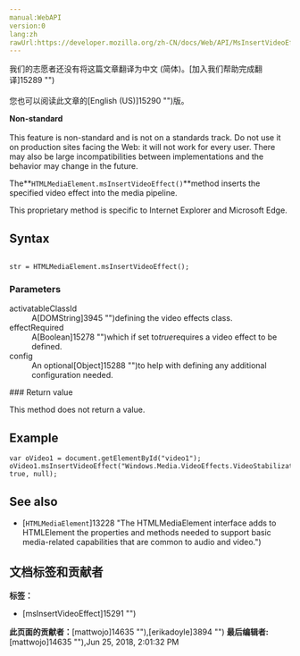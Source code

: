 ```yaml
---
manual:WebAPI
version:0
lang:zh
rawUrl:https://developer.mozilla.org/zh-CN/docs/Web/API/MsInsertVideoEffect
---
```




<bdi>我们的志愿者还没有将这篇文章翻译为<bdi>中文 (简体)</bdi>。[加入我们帮助完成翻译]15289 "")<br></br>您也可以阅读此文章的[English (US)]15290 "")版。</bdi>






**Non-standard**<br></br>This feature is non-standard and is not on a standards track. Do not use it on production sites facing the Web: it will not work for every user. There may also be large incompatibilities between implementations and the behavior may change in the future.




The**`HTMLMediaElement.msInsertVideoEffect()`**method inserts the specified video effect into the media pipeline.



This proprietary method is specific to Internet Explorer and Microsoft Edge.


## Syntax<a name="Syntax"></a>

```
 
str = HTMLMediaElement.msInsertVideoEffect();

```

### Parameters<a name="Parameters"></a>
<dl><dt>activatableClassId</dt><dd>A[DOMString]3945 "")defining the video effects class.</dd><dt>effectRequired</dt><dd>A[Boolean]15278 "")which if set to<em>true</em>requires a video effect to be defined.</dd><dt>config</dt><dd>An optional[Object]15288 "")to help with defining any additional configuration needed.</dd></dl>
### Return value<a name="Return_value"></a>


This method does not return a value.


## Example<a name="Example"></a>

```
var oVideo1 = document.getElementById("video1");
oVideo1.msInsertVideoEffect("Windows.Media.VideoEffects.VideoStabilization", true, null);
```

## See also<a name="See_Also"></a>

* [`HTMLMediaElement`]13228 "The HTMLMediaElement interface adds to HTMLElement the properties and methods needed to support basic media-related capabilities that are common to audio and video.")



## 文档标签和贡献者
**标签：**
* [msInsertVideoEffect]15291 "")

**此页面的贡献者：**[mattwojo]14635 ""),[erikadoyle]3894 "")
**最后编辑者:**[mattwojo]14635 ""),<time>Jun 25, 2018, 2:01:32 PM</time>


